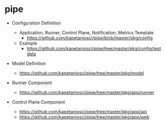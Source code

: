# pipe

- Configuration Definition
    - Application, Runner, Control Plane, Notification, Metrics Template
        - https://github.com/kapetaniosci/pipe/blob/master/pkg/config
    - Example
        - https://github.com/kapetaniosci/pipe/tree/master/pkg/config/testdata

- Model Definition
    - https://github.com/kapetaniosci/pipe/tree/master/pkg/model

- Runner Component
    - https://github.com/kapetaniosci/pipe/tree/master/pkg/app/runner

- Control Plane Component
    - https://github.com/kapetaniosci/pipe/tree/master/pkg/app/api
    - https://github.com/kapetaniosci/pipe/tree/master/pkg/app/web
